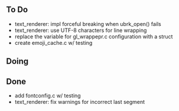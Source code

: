 ## To Do

- text_renderer: impl forceful breaking when ubrk_open() fails
- text_renderer: use UTF-8 characters for line wrapping
- replace the variable for gl_wrappepr.c configuration with a struct
- create emoji_cache.c w/ testing

## Doing


## Done

- add fontconfig.c w/ testing
- text_renderer: fix warnings for incorrect last segment
